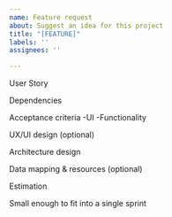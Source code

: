 ```yaml
---
name: Feature request
about: Suggest an idea for this project
title: "[FEATURE]"
labels: ''
assignees: ''

---
```


User Story

Dependencies

Acceptance criteria
-UI
-Functionality

UX/UI design (optional)

Architecture design

Data mapping & resources (optional)

Estimation

Small enough to fit into a single sprint
